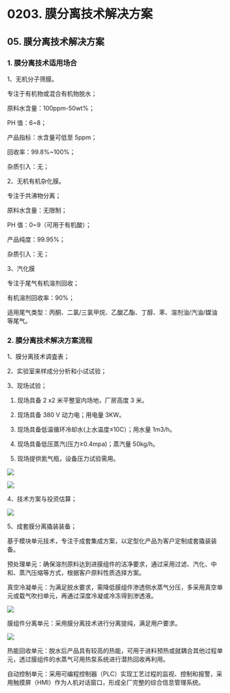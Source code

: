 # 0203. 膜分离技术解决方案

## 05. 膜分离技术解决方案

### 1. 膜分离技术适用场合

1、无机分子筛膜。

专注于有机物或混合有机物脱水；

原料水含量：100ppm-50wt%；

PH 值：6~8；

产品指标：水含量可低至 5ppm；

回收率：99.8%~100%；

杂质引入：无；

2、无机有机杂化膜。

专注于共沸物分离；

原料水含量：无限制；

PH 值：0~9（可用于有机酸）；

产品纯度：99.95%；

杂质引入：无；

3、汽化膜

专注于尾气有机溶剂回收；

有机溶剂回收率：90%；

适用尾气类型：丙酮、二氯/三氯甲烷、乙酸乙酯、丁醇、苯、溶剂油/汽油/媒油等尾气。

### 2. 膜分离技术解决方案流程

1、膜分离技术调査表；

2、实验室来样成分分析和小试试验；

3、现场试验；

1. 现场具备 2 x2 米平整室内场地，厂房高度 3 米。

2. 现场具备 380 V 动力电；用电量 3KW。

3. 现场具备低温循环冷却水(上水温度≤10C）；用水量 1m3/h。

4. 现场具备低压蒸汽(压力≥0.4mpa)；蒸汽量 50kg/h。

5. 现场提供氮气瓶，设备压力试验需用。

![](https://raw.githubusercontent.com/dalong0514/selfstudy/master/图片链接/化工设计/2019066.PNG)

![](https://raw.githubusercontent.com/dalong0514/selfstudy/master/图片链接/化工设计/2019067.PNG)

4、技术方案与投资估算；

![](https://raw.githubusercontent.com/dalong0514/selfstudy/master/图片链接/化工设计/2019068.PNG)

5、成套膜分离撬装装备；

基于模块单元技术，专注于成套集成方案，以定型化产品为客户定制成套撬装装备。

预处理单元：确保溶剂原料达到进膜组件的洁净要求，通过采用过滤、汽化、中和、蒸汽压缩等方式，根据客户原料性质选择方案。

真空冷凝单元：为满足脱水要求，需降低膜组件渗透侧水蒸气分压，多采用真空单元或载气吹扫单元，再通过深度冷凝或冷冻得到渗透液。

![](https://raw.githubusercontent.com/dalong0514/selfstudy/master/图片链接/化工设计/2019069.PNG)

膜组件分离单元：采用膜分离技术进行分离提纯，满足用户要求。

![](https://raw.githubusercontent.com/dalong0514/selfstudy/master/图片链接/化工设计/2019070.PNG)

热能回收单元：脱水后产品具有较高的热能，可用于进料预热或就耦合其他过程单元，透过膜组件的水蒸气可用热泵系统进行潜热回收再利用。

自动控制单元：采用可编程控制器（PLC）实现工艺过程的监视、控制和报警，采用触摸屏（HMI）作为人机对话窗口，形成全厂完整的综合信息管理系统。







